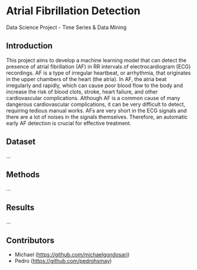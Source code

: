 # Atrial Fibrillation Detection
Data Science Project - Time Series &amp; Data Mining

## Introduction

This project aims to develop a machine learning model that can detect the presence of atrial fibrillation (AF) in RR intervals of electrocardiogram (ECG) recordings. AF is a type of irregular heartbeat, or arrhythmia, that originates in the upper chambers of the heart (the atria). In AF, the atria beat irregularly and rapidly, which can cause poor blood flow to the body and increase the risk of blood clots, stroke, heart failure, and other cardiovascular complications. Although AF is a common cause of many dangerous cardiovascular complications, it can be very difficult to detect, requiring tedious manual works. AFs are very short in the ECG signals and there are a lot of noises in the signals themselves. Therefore, an automatic early AF detection is crucial for effective treatment.

## Dataset

...

## Methods

...

## Results

...

## Contributors

- Michael (https://github.com/michaelgondosari)
- Pedro (https://github.com/pedrohsmay)

